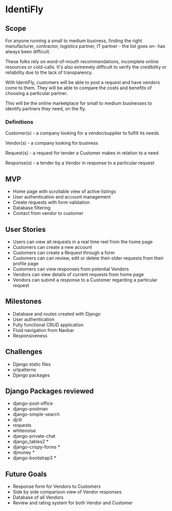 # IdentiFly

## Scope
For anyone running a small to medium business, finding the right manufacturer, contractor, logistics partner, IT partner - the list goes on- has always been difficult.

These folks rely on word-of-mouth recommendations, incomplete online resources or cold-calls. It's also extremely difficult to verify the credibility or reliability due to the lack of transparency.

With IdentiFly, customers will be able to post a request and have vendors come to them. They will be able to compare the costs and benefits of choosing a particular partner.

This will be the online marketplace for small to medium businesses to identify partners they need, on the fly.

### Definitions
Customer(s) - a company looking for a vendor/supplier to fulfill its needs

Vendor(s) - a company looking for business

Request(s) - a request for tender a Customer makes in relation to a need

Response(s) - a tender by a Vendor in response to a particular request

## MVP
* Home page with scrollable view of active listings
* User authentication and account management
* Create requests with form validation
* Database filtering
* Contact from vendor to customer

## User Stories
* Users can view all requests in a real time reel from the home page
* Customers can create a new account
* Customers can create a Request through a form
* Customers can can review, edit or delete their older requests from their profile page
* Customers can view responses from potential Vendors
* Vendors can view details of current requests from home page
* Vendors can submit a response to a Customer regarding a particular request

## Milestones
* Database and routes created with Django
* User authentication
* Fully functional CRUD application
* Fluid navigation from Navbar
* Responsiveness

## Challenges
* Django static files
* urlpatterns
* Django packages

## Django Packages reviewed
* django-post-office
* django-postman
* django-simple-search
* djrill
* requests
* whitenoise
* django-private-chat
* django_tables2 *
* django-crispy-forms *
* djmoney *
* django-bootstrap3 *

## Future Goals
* Response form for Vendors to Customers
* Side by side comparison view of Vendor responses
* Database of all Vendors
* Review and rating system for both Vendor and Customer
